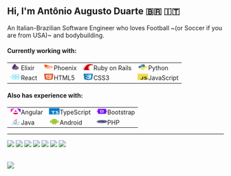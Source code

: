 ## Hi, I'm Antônio Augusto Duarte 🇧🇷 🇮🇹

An Italian-Brazilian Software Engineer who loves Football ~(or Soccer if you are from USA)~ and bodybuilding.

#### Currently working with:

<table>
  <tbody>
    <tr>
      <td><img alt="Elixir logo" height="15" width="25" src="https://raw.githubusercontent.com/devicons/devicon/master/icons/elixir/elixir-original.svg">Elixir</td>
      <td><img alt="Phoenix logo" height="15" width="25" src="https://raw.githubusercontent.com/devicons/devicon/master/icons/phoenix/phoenix-original.svg">Phoenix</td>
      <td><img alt="Ruby on Rails logo" height="15" width="25" src="https://raw.githubusercontent.com/devicons/devicon/master/icons/rails/rails-plain.svg">Ruby on Rails</td>
      <td><img alt="Python logo" height="15" width="25" src="https://raw.githubusercontent.com/devicons/devicon/master/icons/python/python-original.svg">Python</td>
    </tr>
    <tr>
      <td><img alt="React logo" height="15" width="25" src="https://raw.githubusercontent.com/devicons/devicon/master/icons/react/react-original.svg">React</td>
      <td><img alt="HTML5 logo" height="15" width="25" src="https://raw.githubusercontent.com/devicons/devicon/master/icons/html5/html5-original.svg">HTML5</td>
      <td><img alt="CSS3 logo" height="15" width="25" src="https://raw.githubusercontent.com/devicons/devicon/master/icons/css3/css3-original.svg">CSS3</td>
      <td><img alt="JavaScript logo" height="15" width="25" src="https://raw.githubusercontent.com/devicons/devicon/master/icons/javascript/javascript-original.svg">JavaScript</td>
    </tr>
  </tbody>
</table>

#### Also has experience with:

<table>
  <tbody>
    <tr>
      <td><img alt="Angular logo" height="15" width="25" src="https://raw.githubusercontent.com/devicons/devicon/master/icons/angular/angular-original.svg">Angular</td>
      <td><img alt="TypeScript logo" height="15" width="25" src="https://raw.githubusercontent.com/devicons/devicon/master/icons/typescript/typescript-original.svg">TypeScript</td>
      <td><img alt="Bootstrap logo" height="15" width="25" src="https://raw.githubusercontent.com/devicons/devicon/master/icons/bootstrap/bootstrap-original.svg">Bootstrap</td>
    </tr>
    <tr>
      <td><img alt="Java logo" height="15" width="25" src="https://raw.githubusercontent.com/devicons/devicon/master/icons/java/java-original.svg">Java</td>
      <td><img alt="Android logo" height="15" width="25" src="https://raw.githubusercontent.com/devicons/devicon/master/icons/android/android-plain.svg">Android</td>
      <td><img alt="PHP logo" height="15" width="25" src="https://raw.githubusercontent.com/devicons/devicon/master/icons/php/php-original.svg">PHP</td>
    </tr>
  </tbody>
</table>

<hr>

<div>
  <a href="https://www.linkedin.com/in/aadmaquino" target="_blank"><img src="https://img.shields.io/badge/LinkedIn-0077B5?style=for-the-badge&logo=linkedin&logoColor=white"></a>
  <a href="mailto:aadm.aquino@gmail.com" target="_blank"><img src="https://img.shields.io/badge/Gmail-D14836?style=for-the-badge&logo=gmail&logoColor=white"></a>
  <a href="https://www.gitlab.com/aadmaquino" target="_blank"><img src="https://img.shields.io/badge/GitLab-330F63?style=for-the-badge&logo=gitlab&logoColor=white"></a>
  <a href="https://stackoverflow.com/users/6728030/ant%c3%b4nio-augusto-duarte" target="_blank"><img src="https://img.shields.io/badge/Stack_Overflow-FE7A16?style=for-the-badge&logo=stack-overflow&logoColor=white"></a>
  <a href="https://www.instagram.com/aadmaquino" target="_blank"><img src="https://img.shields.io/badge/Instagram-E4405F?style=for-the-badge&logo=instagram&logoColor=white"></a>
  <a href="https://www.twitch.tv/aadm_aquino" target="_blank"><img src="https://img.shields.io/badge/Twitch-9146FF?style=for-the-badge&logo=twitch&logoColor=white"></a>
  <a href="https://www.steamcommunity.com/id/aadm_aquino" target="_blank"><img src="https://img.shields.io/badge/Steam-000000?style=for-the-badge&logo=steam&logoColor=white"></a>
</div>

<br>

![](https://komarev.com/ghpvc/?username=aadmaquino&color=79b8ff)
